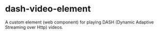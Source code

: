 # dash-video-element
A custom element (web component) for playing DASH (Dynamic Adaptive Streaming over Http) videos.

